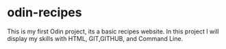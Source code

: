# odin-recipes
This is my first Odin project, its a basic recipes website. In this project I will display my skills with HTML, GIT,GITHUB, and Command Line. 